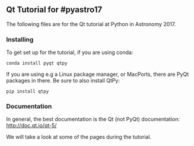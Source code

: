 ## Qt Tutorial for #pyastro17

The following files are for the Qt tutorial at Python in Astronomy 2017.

### Installing

To get set up for the tutorial, if you are using conda:

    conda install pyqt qtpy

If you are using e.g a Linux package manager, or MacPorts, there are PyQt packages in there. Be sure to also install QtPy:

    pip install qtpy

### Documentation

In general, the best documentation is the Qt (not PyQt) documentation: http://doc.qt.io/qt-5/

We will take a look at some of the pages during the tutorial.
